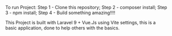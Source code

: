To run Project:
Step 1 - Clone this repository;
Step 2 - composer install;
Step 3 - npm install;
Step 4 - Build something amazing!!!!

This Project is built with Laravel 9 + Vue.Js using Vite settings, this is a basic application, done to help others with the basics.